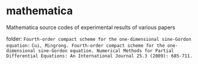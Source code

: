 # mathematica
Mathematica source codes of experimental results of various papers

folder: ```Fourth‐order compact scheme for the one‐dimensional sine‐Gordon equation:```
```Cui, Mingrong. Fourth‐order compact scheme for the one‐dimensional sine‐Gordon equation. Numerical Methods for Partial Differential Equations: An International Journal 25.3 (2009): 685-711. ```
